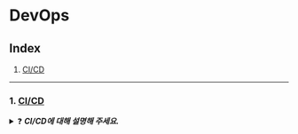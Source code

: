 # DevOps
## Index
1. [CI/CD](#1-cicd)

-- -- --

### 1. [CI/CD](https://skroy0513.tistory.com/45)
<details>
  <summary>❓ <b><i> CI/CD에 대해 설명해 주세요.</i></b></summary>
  <div markdown="1">
    &nbsp;&nbsp;CI/CD는 자동화를 통해 개발자들이 코드를 작성하는 데에 더 집중하게 해 주며, 개발 시간을 단축시켜 주는 역할을 합니다. CI는 Continuous Integration, 지속적 통합이라는 뜻으로 여러 명의 개발자들이 Github과 같은 협업 툴에서 각자가 개발한 코드를 지속적으로 빈번하게 merge 하여 충돌하는 코드를 줄이고, 오류를 줄이는 것을 말합니다. 이때 merge를 할 때마다 빌드하고 테스트하는 과정이 필요한데, 이 과정을 자동화 함으로써, 개발자는 좀 더 편리하게 개발을 진행할 수 있습니다.<br>
    &nbsp;&nbsp;CD는 Continuous Delivery, Deployment 즉, 지속적 제공, 배포라는 뜻입니다. CI의 작업을 거친 후, 레포지토리에 자동으로 업로드되는 것을 지속적 제공이라고 하며, 업로드된 애플리케이션을 최종 검증을 통해 수동을 배포할 수 있습니다. 지속적 배포는, 레포지토리에 자동으로 업로드되고 나서 배포까지 자동화해 두는 것을 지속적 제공이라고 합니다.
  </div>
</details>
